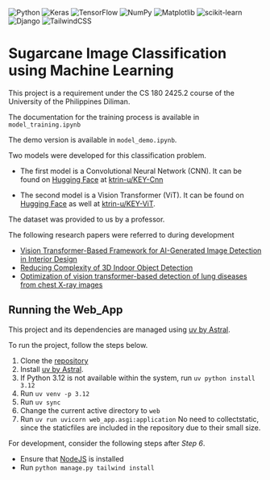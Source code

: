 ![Python](https://img.shields.io/badge/python-3670A0?style=for-the-badge&logo=python&logoColor=ffdd54)
![Keras](https://img.shields.io/badge/Keras-%23D00000.svg?style=for-the-badge&logo=Keras&logoColor=white)
![TensorFlow](https://img.shields.io/badge/TensorFlow-%23FF6F00.svg?style=for-the-badge&logo=TensorFlow&logoColor=white)
![NumPy](https://img.shields.io/badge/numpy-%23013243.svg?style=for-the-badge&logo=numpy&logoColor=white)
![Matplotlib](https://img.shields.io/badge/Matplotlib-%23ffffff.svg?style=for-the-badge&logo=Matplotlib&logoColor=black)
![scikit-learn](https://img.shields.io/badge/scikit--learn-%23F7931E.svg?style=for-the-badge&logo=scikit-learn&logoColor=white)
![Django](https://img.shields.io/badge/django-%23092E20.svg?style=for-the-badge&logo=django&logoColor=white)
![TailwindCSS](https://img.shields.io/badge/tailwindcss-%2338B2AC.svg?style=for-the-badge&logo=tailwind-css&logoColor=white)


# Sugarcane Image Classification using Machine Learning

This project is a requirement under the CS 180 2425.2 course of the University of the Philippines Diliman.

The documentation for the training process is available in `model_training.ipynb`

The demo version is available in `model_demo.ipynb`.

Two models were developed for this classification problem.

- The first model is a Convolutional Neural Network (CNN). It can be found on [Hugging Face](https://huggingface.co/) at [ktrin-u/KEY-Cnn](https://huggingface.co/ktrin-u/KEY-cnn)

- The second model is a Vision Transformer (ViT). It can be found on [Hugging Face](https://huggingface.co/) as well at [ktrin-u/KEY-ViT](https://huggingface.co/ktrin-u/KEY-ViT).

The dataset was provided to us by a professor.

The following research papers were referred to during development
- [Vision Transformer-Based Framework for AI-Generated Image Detection in Interior Design](https://informatica.si/index.php/informatica/article/view/7979#:~:text=The%20best%20tradeoff%20between%20accuracy,with%20lower%20accuracy%20than%20speed)
- [Reducing Complexity of 3D Indoor Object Detection](https://www.researchgate.net/publication/329466744_Reducing_Complexity_of_3D_Indoor_Object_Detection)
- [Optimization of vision transformer-based detection of lung diseases from chest X-ray images](https://pmc.ncbi.nlm.nih.gov/articles/PMC11232177/)

## Running the Web_App

This project and its dependencies are managed using [uv by Astral](https://docs.astral.sh/uv/).

To run the project, follow the steps below.
1. Clone the [repository](https://github.com/ktrin-u/KEY-Sugarcane-Image-Classifier)
2. Install [uv by Astral](https://docs.astral.sh/uv/).
3. If Python 3.12 is not available within the system, run `uv python install 3.12`
4. Run `uv venv -p 3.12`
5. Run `uv sync`
6. Change the current active directory to `web`
7. Run `uv run uvicorn web_app.asgi:application`
No need to collectstatic, since the staticfiles are included in the repository due to their small size.

For development, consider the following steps after *Step 6*.
- Ensure that [NodeJS](https://nodejs.org/en/download) is installed
- Run `python manage.py tailwind install`

